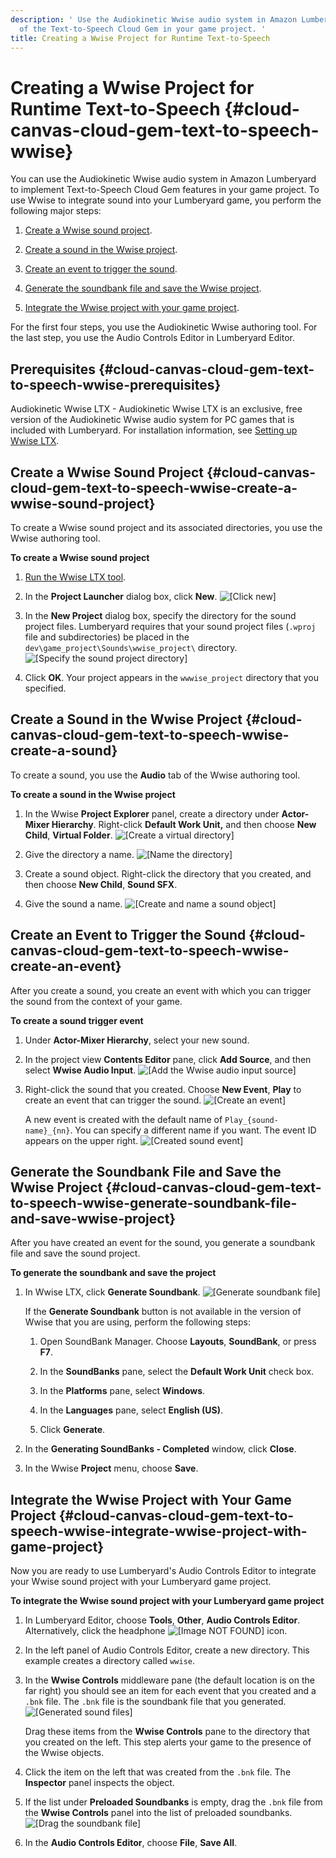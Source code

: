 ```yaml
---
description: ' Use the Audiokinetic Wwise audio system in Amazon Lumberyard to implement features
  of the Text-to-Speech Cloud Gem in your game project. '
title: Creating a Wwise Project for Runtime Text-to-Speech
---
```

# Creating a Wwise Project for Runtime Text\-to\-Speech {#cloud-canvas-cloud-gem-text-to-speech-wwise}

You can use the Audiokinetic Wwise audio system in Amazon Lumberyard to implement Text\-to\-Speech Cloud Gem features in your game project\. To use Wwise to integrate sound into your Lumberyard game, you perform the following major steps:

1. [Create a Wwise sound project](#cloud-canvas-cloud-gem-text-to-speech-wwise-create-a-wwise-sound-project)\.

1. [Create a sound in the Wwise project](#cloud-canvas-cloud-gem-text-to-speech-wwise-create-a-sound)\.

1. [Create an event to trigger the sound](#cloud-canvas-cloud-gem-text-to-speech-wwise-create-an-event)\.

1. [Generate the soundbank file and save the Wwise project](#cloud-canvas-cloud-gem-text-to-speech-wwise-generate-soundbank-file-and-save-wwise-project)\.

1. [Integrate the Wwise project with your game project](#cloud-canvas-cloud-gem-text-to-speech-wwise-integrate-wwise-project-with-game-project)\.

For the first four steps, you use the Audiokinetic Wwise authoring tool\. For the last step, you use the Audio Controls Editor in Lumberyard Editor\.

## Prerequisites {#cloud-canvas-cloud-gem-text-to-speech-wwise-prerequisites}

Audiokinetic Wwise LTX - Audiokinetic Wwise LTX is an exclusive, free version of the Audiokinetic Wwise audio system for PC games that is included with Lumberyard\. For installation information, see [Setting up Wwise LTX](/docs/userguide/audio/wwise-using.md)\.

## Create a Wwise Sound Project {#cloud-canvas-cloud-gem-text-to-speech-wwise-create-a-wwise-sound-project}

To create a Wwise sound project and its associated directories, you use the Wwise authoring tool\.

**To create a Wwise sound project**

1. [Run the Wwise LTX tool](/docs/userguide/audio/wwise-using#audio-setting-wwise-authoring-tool)\.

1. In the **Project Launcher** dialog box, click **New**\.
![\[Click new\]](/images/userguide/cloud_canvas/cloud-canvas-cloud-gem-text-to-speech-wwise-1.png)

1. In the **New Project** dialog box, specify the directory for the sound project files\. Lumberyard requires that your sound project files \(`.wproj` file and subdirectories\) be placed in the `dev\game_project\Sounds\wwise_project\` directory\.
![\[Specify the sound project directory\]](/images/userguide/cloud_canvas/cloud-canvas-cloud-gem-text-to-speech-wwise-2.png)

1. Click **OK**\. Your project appears in the `wwwise_project` directory that you specified\.

## Create a Sound in the Wwise Project {#cloud-canvas-cloud-gem-text-to-speech-wwise-create-a-sound}

To create a sound, you use the **Audio** tab of the Wwise authoring tool\.

**To create a sound in the Wwise project**

1. In the Wwise **Project Explorer** panel, create a directory under **Actor\-Mixer Hierarchy**\. Right\-click **Default Work Unit,** and then choose **New Child**, **Virtual Folder**\.
![\[Create a virtual directory\]](/images/userguide/cloud_canvas/cloud-canvas-cloud-gem-text-to-speech-wwise-3.png)

1. Give the directory a name\.
![\[Name the directory\]](/images/userguide/cloud_canvas/cloud-canvas-cloud-gem-text-to-speech-wwise-4.png)

1. Create a sound object\. Right\-click the directory that you created, and then choose **New Child**, **Sound SFX**\.

1. Give the sound a name\.
![\[Create and name a sound object\]](/images/userguide/cloud_canvas/cloud-canvas-cloud-gem-text-to-speech-wwise-5.png)

## Create an Event to Trigger the Sound {#cloud-canvas-cloud-gem-text-to-speech-wwise-create-an-event}

After you create a sound, you create an event with which you can trigger the sound from the context of your game\.

**To create a sound trigger event**

1. Under **Actor\-Mixer Hierarchy**, select your new sound\.

1. In the project view **Contents Editor** pane, click **Add Source**, and then select **Wwise Audio Input**\.
![\[Add the Wwise audio input source\]](/images/userguide/cloud_canvas/cloud-canvas-cloud-gem-text-to-speech-wwise-6.png)

1. Right\-click the sound that you created\. Choose **New Event**, **Play** to create an event that can trigger the sound\.
![\[Create an event\]](/images/userguide/cloud_canvas/cloud-canvas-cloud-gem-text-to-speech-wwise-7.png)

   A new event is created with the default name of `Play_{sound-name}_{nn}`\. You can specify a different name if you want\. The event ID appears on the upper right\.
![\[Created sound event\]](/images/userguide/cloud_canvas/cloud-canvas-cloud-gem-text-to-speech-wwise-8.png)

## Generate the Soundbank File and Save the Wwise Project {#cloud-canvas-cloud-gem-text-to-speech-wwise-generate-soundbank-file-and-save-wwise-project}

After you have created an event for the sound, you generate a soundbank file and save the sound project\.

**To generate the soundbank and save the project**

1. In Wwise LTX, click **Generate Soundbank**\.
![\[Generate soundbank file\]](/images/userguide/cloud_canvas/cloud-canvas-cloud-gem-text-to-speech-wwise-generate-soundbank-file.png)

   If the **Generate Soundbank** button is not available in the version of Wwise that you are using, perform the following steps:

   1. Open SoundBank Manager\. Choose **Layouts**, **SoundBank**, or press **F7**\.

   1. In the **SoundBanks** pane, select the **Default Work Unit** check box\.

   1. In the **Platforms** pane, select **Windows**\.

   1. In the **Languages** pane, select **English \(US\)**\.

   1. Click **Generate**\.

1. In the **Generating SoundBanks \- Completed** window, click **Close**\.

1. In the Wwise **Project** menu, choose **Save**\.

## Integrate the Wwise Project with Your Game Project {#cloud-canvas-cloud-gem-text-to-speech-wwise-integrate-wwise-project-with-game-project}

Now you are ready to use Lumberyard's Audio Controls Editor to integrate your Wwise sound project with your Lumberyard game project\.

**To integrate the Wwise sound project with your Lumberyard game project**

1. In Lumberyard Editor, choose **Tools**, **Other**, **Audio Controls Editor**\. Alternatively, click the headphone ![\[Image NOT FOUND\]](/images/userguide/cloud_canvas/cloud-canvas-cloud-gem-text-to-speech-wwise-9.png) icon\.

1. In the left panel of Audio Controls Editor, create a new directory\. This example creates a directory called `wwise`\.

1. In the **Wwise Controls** middleware pane \(the default location is on the far right\) you should see an item for each event that you created and a `.bnk` file\. The `.bnk` file is the soundbank file that you generated\.
![\[Generated sound files\]](/images/userguide/cloud_canvas/cloud-canvas-cloud-gem-text-to-speech-wwise-10.png)

   Drag these items from the **Wwise Controls** pane to the directory that you created on the left\. This step alerts your game to the presence of the Wwise objects\.

1. Click the item on the left that was created from the `.bnk` file\. The **Inspector** panel inspects the object\.

1. If the list under **Preloaded Soundbanks** is empty, drag the `.bnk` file from the **Wwise Controls** panel into the list of preloaded soundbanks\.
![\[Drag the soundbank file\]](/images/userguide/cloud_canvas/cloud-canvas-cloud-gem-text-to-speech-wwise-11.png)

1. In the **Audio Controls Editor**, choose **File**, **Save All**\.